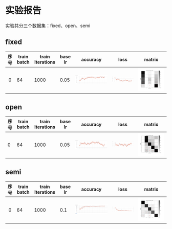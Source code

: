 # 实验报告

实验共分三个数据集：fixed、open、semi

## fixed

| 序号 | train batch | train Iterations | base Ir | accuracy                                                     | loss                                                         | matrix                                                       |
| :--: | ----------- | ---------------- | ------- | ------------------------------------------------------------ | ------------------------------------------------------------ | ------------------------------------------------------------ |
|  0   | 64          | 1000             | 0.05    | ![](https://raw.githubusercontent.com/DmrfCoder/CSI/master/ExperimentalRecord/Selection_005.png) | ![](https://github.com/DmrfCoder/CSI/blob/master/ExperimentalRecord/Selection_006.png?raw=true) | ![](https://github.com/DmrfCoder/CSI/blob/master/ExperimentalRecord/Fixed_confusion_matrix_val.png?raw=true) |

## open

| 序号 | train batch | train Iterations | base Ir | accuracy                                                     | loss                                                         | matrix                                                       |
| ---- | ----------- | ---------------- | ------- | ------------------------------------------------------------ | ------------------------------------------------------------ | ------------------------------------------------------------ |
| 0    | 64          | 1000             | 0.05    | ![img](https://github.com/DmrfCoder/CSI/blob/master/ExperimentalRecord/Selection_000.png?raw=true) | ![img](https://github.com/DmrfCoder/CSI/blob/master/ExperimentalRecord/Selection_004.png?raw=true) | ![img](https://github.com/DmrfCoder/CSI/blob/master/ExperimentalRecord/Open_confusion_matrix_val.png?raw=true) |

## semi

| 序号 | train batch | train Iterations | base Ir | accuracy                                                     | loss                                                         | matrix                                                       |
| :--: | ----------- | ---------------- | ------- | ------------------------------------------------------------ | ------------------------------------------------------------ | ------------------------------------------------------------ |
|  0   | 64          | 1000             | 0.1     | ![](https://github.com/DmrfCoder/CSI/blob/master/ExperimentalRecord/Selection_001.png?raw=true) | ![](https://github.com/DmrfCoder/CSI/blob/master/ExperimentalRecord/Selection_003.png?raw=true) | ![](https://github.com/DmrfCoder/CSI/blob/master/ExperimentalRecord/Semi_confusion_matrix_val0.png?raw=true) |







